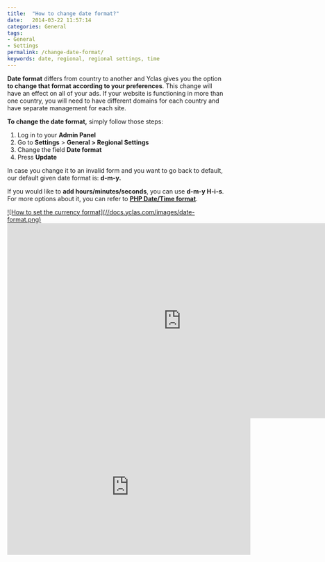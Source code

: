 ```yaml
---
title:  "How to change date format?"
date:   2014-03-22 11:57:14
categories: General
tags: 
- General
- Settings
permalink: /change-date-format/
keywords: date, regional, regional settings, time
---
```

**Date format** differs from country to another and Yclas gives you the option **to change that format according to your preferences**. This change will have an effect on all of your ads. If your website is functioning in more than one country, you will need to have different domains for each country and have separate management for each site.

**To change the date format,** simply follow those steps: 

1. Log in to your **Admin Panel** 
2. Go to **Settings** > **General > Regional Settings** 
3. Change the field **Date format** 
4. Press **Update** 

In case you change it to an invalid form and you want to go back to default, our default given date format is: **d-m-y.**

If you would like to **add hours/minutes/seconds**, you can use **d-m-y H-i-s**. For more options about it, you can refer to **[PHP Date/Time format](http://php.net/manual/en/function.date.php)**.

<a href="//docs.yclas.com/images/date-format.png" class="thumbnail gallery-item" data-gallery>
![How to set the currency format](//docs.yclas.com/images/date-format.png)
</a>

<iframe width="800" height="450" src="https://www.youtube.com/embed/vHiQkG7ll1g" frameborder="0" allowfullscreen></iframe>

<iframe width="560" height="315" src="https://www.youtube.com/embed/videoseries?list=PLaW2GGHbsvD1Qc8Ds4kz5bArU98to-iWU" frameborder="0" allow="accelerometer; autoplay; encrypted-media; gyroscope; picture-in-picture" allowfullscreen></iframe>

